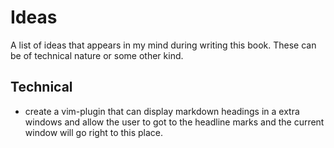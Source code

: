 # Ideas #

A list of ideas that appears in my mind during writing this book. These can be of technical nature
or some other kind.


## Technical ##

- create a vim-plugin that can display markdown headings in a extra windows and allow the user to
  got to the headline marks and the current window will go right to this place.
